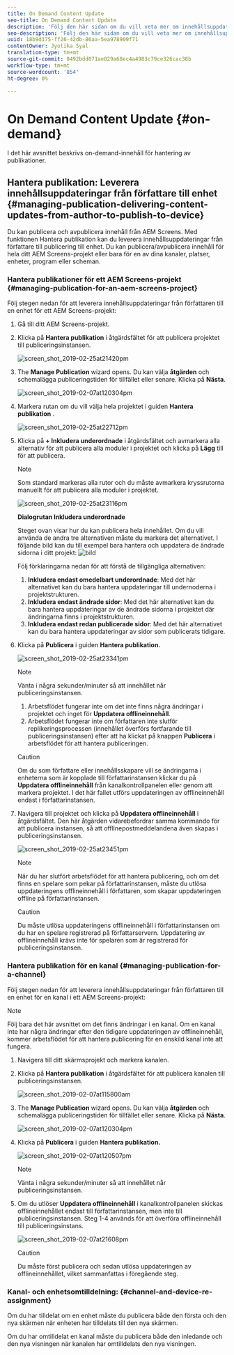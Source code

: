 ```yaml
---
title: On Demand Content Update
seo-title: On Demand Content Update
description: 'Följ den här sidan om du vill veta mer om innehållsuppdatering på begäran.  '
seo-description: 'Följ den här sidan om du vill veta mer om innehållsuppdatering på begäran.  '
uuid: 18b9d175-ff26-42db-86aa-5ea978909f71
contentOwner: Jyotika Syal
translation-type: tm+mt
source-git-commit: 8492bdd071ae029a68ec4a4983c79ce326cac38b
workflow-type: tm+mt
source-wordcount: '854'
ht-degree: 0%

---
```



# On Demand Content Update {#on-demand}

I det här avsnittet beskrivs on-demand-innehåll för hantering av publikationer.

## Hantera publikation: Leverera innehållsuppdateringar från författare till enhet {#managing-publication-delivering-content-updates-from-author-to-publish-to-device}

Du kan publicera och avpublicera innehåll från AEM Screens. Med funktionen Hantera publikation kan du leverera innehållsuppdateringar från författare till publicering till enhet. Du kan publicera/avpublicera innehåll för hela ditt AEM Screens-projekt eller bara för en av dina kanaler, platser, enheter, program eller scheman.

### Hantera publikationer för ett AEM Screens-projekt {#managing-publication-for-an-aem-screens-project}

Följ stegen nedan för att leverera innehållsuppdateringar från författaren till en enhet för ett AEM Screens-projekt:

1. Gå till ditt AEM Screens-projekt.
1. Klicka på **Hantera publikation** i åtgärdsfältet för att publicera projektet till publiceringsinstansen.

   ![screen_shot_2019-02-25at21420pm](assets/screen_shot_2019-02-25at21420pm.png)

1. The **Manage Publication** wizard opens. Du kan välja **åtgärden** och schemalägga publiceringstiden för tillfället eller senare. Klicka på **Nästa**.

   ![screen_shot_2019-02-07at120304pm](assets/screen_shot_2019-02-07at120304pm.png)

1. Markera rutan om du vill välja hela projektet i guiden **Hantera publikation** .

   ![screen_shot_2019-02-25at22712pm](assets/screen_shot_2019-02-25at22712pm.png)

1. Klicka på **+ Inkludera underordnade** i åtgärdsfältet och avmarkera alla alternativ för att publicera alla moduler i projektet och klicka på **Lägg** till för att publicera.

   >[!NOTE]
   >
   >Som standard markeras alla rutor och du måste avmarkera kryssrutorna manuellt för att publicera alla moduler i projektet.

   ![screen_shot_2019-02-25at23116pm](assets/screen_shot_2019-02-25at23116pm.png)

   **Dialogrutan Inkludera underordnade**

   Steget ovan visar hur du kan publicera hela innehållet. Om du vill använda de andra tre alternativen måste du markera det alternativet.
I följande bild kan du till exempel bara hantera och uppdatera de ändrade sidorna i ditt projekt:
   ![bild](assets/author-publish-manage.png)

   Följ förklaringarna nedan för att förstå de tillgängliga alternativen:

   1. **Inkludera endast omedelbart underordnade**:
Med det här alternativet kan du bara hantera uppdateringar till undernoderna i projektstrukturen.
   1. **Inkludera endast ändrade sidor**:
Med det här alternativet kan du bara hantera uppdateringar av de ändrade sidorna i projektet där ändringarna finns i projektstrukturen.
   1. **Inkludera endast redan publicerade sidor**:
Med det här alternativet kan du bara hantera uppdateringar av sidor som publicerats tidigare.


1. Klicka på **Publicera** i guiden **Hantera publikation.**

   ![screen_shot_2019-02-25at23341pm](assets/screen_shot_2019-02-25at23341pm.png)

   >[!NOTE]
   >
   >Vänta i några sekunder/minuter så att innehållet når publiceringsinstansen.
   >
   >
   >    1. Arbetsflödet fungerar inte om det inte finns några ändringar i projektet och inget för **Uppdatera offlineinnehåll**.
   >    1. Arbetsflödet fungerar inte om författaren inte slutför replikeringsprocessen (innehållet överförs fortfarande till publiceringsinstansen) efter att ha klickat på knappen **Publicera** i arbetsflödet för att hantera publiceringen.


   >[!CAUTION]
   >Om du som författare eller innehållsskapare vill se ändringarna i enheterna som är kopplade till författarinstansen klickar du på **Uppdatera offlineinnehåll** från kanalkontrollpanelen eller genom att markera projektet. I det här fallet utförs uppdateringen av offlineinnehåll endast i författarinstansen.

1. Navigera till projektet och klicka på **Uppdatera offlineinnehåll** i åtgärdsfältet. Den här åtgärden vidarebefordrar samma kommando för att publicera instansen, så att offlinepostmeddelandena även skapas i publiceringsinstansen.

   ![screen_shot_2019-02-25at23451pm](assets/screen_shot_2019-02-25at23451pm.png)


   >[!NOTE]
   >
   >När du har slutfört arbetsflödet för att hantera publicering, och om det finns en spelare som pekar på författarinstansen, måste du utlösa uppdateringens offlineinnehåll i författaren, som skapar uppdateringen offline på författarinstansen.

   >[!CAUTION]
   >
   >Du måste utlösa uppdateringens offlineinnehåll i författarinstansen om du har en spelare registrerad på författarservern. Uppdatering av offlineinnehåll krävs inte för spelaren som är registrerad för publiceringsinstansen.

### Hantera publikation för en kanal {#managing-publication-for-a-channel}

Följ stegen nedan för att leverera innehållsuppdateringar från författaren till en enhet för en kanal i ett AEM Screens-projekt:

>[!NOTE]
>
>Följ bara det här avsnittet om det finns ändringar i en kanal. Om en kanal inte har några ändringar efter den tidigare uppdateringen av offlineinnehåll, kommer arbetsflödet för att hantera publicering för en enskild kanal inte att fungera.

1. Navigera till ditt skärmsprojekt och markera kanalen.
1. Klicka på **Hantera publikation** i åtgärdsfältet för att publicera kanalen till publiceringsinstansen.

   ![screen_shot_2019-02-07at115800am](assets/screen_shot_2019-02-07at115800am.png)

1. The **Manage Publication** wizard opens. Du kan välja **åtgärden** och schemalägga publiceringstiden för tillfället eller senare. Klicka på **Nästa**.

   ![screen_shot_2019-02-07at120304pm](assets/screen_shot_2019-02-07at120304pm.png)

1. Klicka på **Publicera** i guiden **Hantera publikation.**

   ![screen_shot_2019-02-07at120507pm](assets/screen_shot_2019-02-07at120507pm.png)

   >[!NOTE]
   >
   >Vänta i några sekunder/minuter så att innehållet når publiceringsinstansen.

1. Om du utlöser **Uppdatera offlineinnehåll** i kanalkontrollpanelen skickas offlineinnehållet endast till författarinstansen, men inte till publiceringsinstansen. Steg 1-4 används för att överföra offlineinnehåll till publiceringsinstans.

   ![screen_shot_2019-02-07at21608pm](assets/screen_shot_2019-02-07at21608pm.png)

   >[!CAUTION]
   >
   >Du måste först publicera och sedan utlösa uppdateringen av offlineinnehållet, vilket sammanfattas i föregående steg.

### Kanal- och enhetsomtilldelning: {#channel-and-device-re-assignment}

Om du har tilldelat om en enhet måste du publicera både den första och den nya skärmen när enheten har tilldelats till den nya skärmen.

Om du har omtilldelat en kanal måste du publicera både den inledande och den nya visningen när kanalen har omtilldelats den nya visningen.